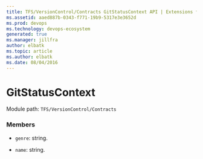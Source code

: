 ```yaml
---
title: TFS/VersionControl/Contracts GitStatusContext API | Extensions for Azure DevOps Services
ms.assetid: aaed887b-0343-f771-19b9-5317e3e3652d
ms.prod: devops
ms.technology: devops-ecosystem
generated: true
ms.manager: jillfra
author: elbatk
ms.topic: article
ms.author: elbatk
ms.date: 08/04/2016
---
```


# GitStatusContext

Module path: `TFS/VersionControl/Contracts`


### Members

* `genre`: string. 

* `name`: string. 

